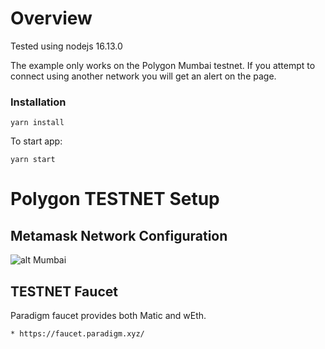 # Overview

Tested using nodejs 16.13.0

The example only works on the Polygon Mumbai testnet. If you attempt to connect using another network you will get an alert on the page.

### Installation

```console
yarn install
```
To start app:

```console
yarn start
```

# Polygon TESTNET Setup

## Metamask Network Configuration

![alt Mumbai](https://docs.polygon.technology/img/metamask/metamask-settings-mumbai.png)

## TESTNET Faucet

Paradigm faucet provides both Matic and wEth.

    * https://faucet.paradigm.xyz/

